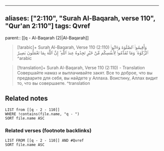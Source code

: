 
---
aliases: ["2:110", "Surah Al-Baqarah, verse 110", "Qur'an 2:110"]
tags: Qvref
---

parent:: [[q - Al-Baqarah (2)|Al-Baqarah]]

> [!arabic]+ Surah Al-Baqarah, Verse 110 (2:110)
> <span class="quran-arabic">وَأَقِيمُوا۟ ٱلصَّلَوٰةَ وَءَاتُوا۟ ٱلزَّكَوٰةَ ۚ وَمَا تُقَدِّمُوا۟ لِأَنفُسِكُم مِّنْ خَيْرٍ تَجِدُوهُ عِندَ ٱللَّهِ ۗ إِنَّ ٱللَّهَ بِمَا تَعْمَلُونَ بَصِيرٌ</span>
^arabic

> [!translation]+ Surah Al-Baqarah, Verse 110 (2:110) - Translation
> Совершайте намаз и выплачивайте закят. Все то доброе, что вы предварите для себя, вы найдете у Аллаха. Воистину, Аллах видит то, что вы совершаете.
^translation



## Related notes
```dataview
LIST from [[q - 2 - 110]]
WHERE !contains(file.name, "q - ")
SORT file.name ASC
```

### Related verses (footnote backlinks)
```dataview
LIST FROM [[q - 2 - 110]] AND #Qvref
SORT file.name ASC
```

